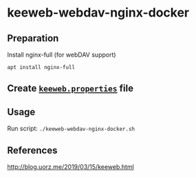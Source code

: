 keeweb-webdav-nginx-docker
===

## Preparation
Install nginx-full (for webDAV support)

`apt install nginx-full`

## Create [`keeweb.properties`](keeweb_example.properties) file

## Usage
Run script:
`./keeweb-webdav-nginx-docker.sh`

## References
http://blog.uorz.me/2019/03/15/keeweb.html